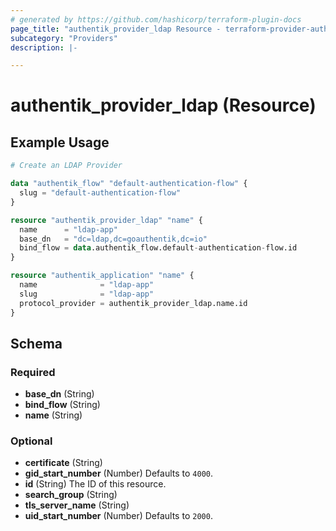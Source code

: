 ```yaml
---
# generated by https://github.com/hashicorp/terraform-plugin-docs
page_title: "authentik_provider_ldap Resource - terraform-provider-authentik"
subcategory: "Providers"
description: |-

---
```


# authentik_provider_ldap (Resource)



## Example Usage

```terraform
# Create an LDAP Provider

data "authentik_flow" "default-authentication-flow" {
  slug = "default-authentication-flow"
}

resource "authentik_provider_ldap" "name" {
  name      = "ldap-app"
  base_dn   = "dc=ldap,dc=goauthentik,dc=io"
  bind_flow = data.authentik_flow.default-authentication-flow.id
}

resource "authentik_application" "name" {
  name              = "ldap-app"
  slug              = "ldap-app"
  protocol_provider = authentik_provider_ldap.name.id
}
```

<!-- schema generated by tfplugindocs -->
## Schema

### Required

- **base_dn** (String)
- **bind_flow** (String)
- **name** (String)

### Optional

- **certificate** (String)
- **gid_start_number** (Number) Defaults to `4000`.
- **id** (String) The ID of this resource.
- **search_group** (String)
- **tls_server_name** (String)
- **uid_start_number** (Number) Defaults to `2000`.


